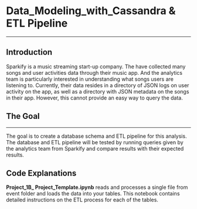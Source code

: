 # Data_Modeling_with_Cassandra & ETL Pipeline
***
## Introduction

Sparkify is a music streaming start-up company. The have collected many songs and user activities data through their
music app. And the analytics team is particularly interested in understanding what songs users are listening to.
Currently, their data resides in a directory of JSON logs on user activity on the app, as well as a directory with JSON
metadata on the songs in their app. However, this cannot provide an easy way to query the data.

## The Goal
***
The goal is to create a database schema and ETL pipeline for this analysis. The database and ETL pipeline will be tested
by running queries given by the analytics team from Sparkify and compare results with their expected results.


## Code Explanations
**Project_1B_ Project_Template.ipynb** reads and processes a single file from event folder and loads the data into your tables. 
This notebook contains detailed instructions on the ETL process for each of the tables.
